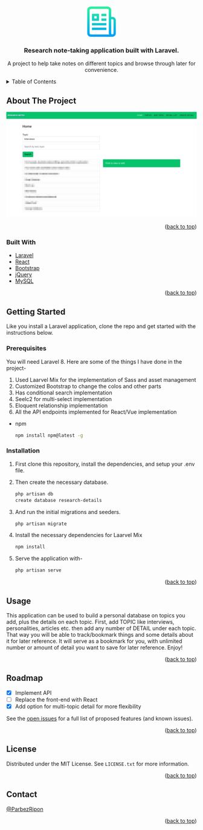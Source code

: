<div id="top"></div>

<!-- PROJECT LOGO -->
<br />
<div align="center">
  <a href="https://github.com/rpmcmurphy/research-notetaker.git">
    <img src="public/images/research-notes.png?raw=true" alt="Research notetaker logo" width="80" height="80">
  </a>

<h3 align="center">Research note-taking application built with Laravel.</h3>

  <p align="center">
    A project to help take notes on different topics and browse through later for convenience.
    <br />
  </p>
</div>

<!-- TABLE OF CONTENTS -->
<details>
  <summary>Table of Contents</summary>
  <ol>
    <li>
      <a href="#about-the-project">About The Project</a>
      <ul>
        <li><a href="#built-with">Built With</a></li>
      </ul>
    </li>
    <li>
      <a href="#getting-started">Getting Started</a>
      <ul>
        <li><a href="#prerequisites">Prerequisites</a></li>
        <li><a href="#installation">Installation</a></li>
      </ul>
    </li>
    <li><a href="#usage">Usage</a></li>
    <li><a href="#roadmap">Roadmap</a></li>
    <li><a href="#license">License</a></li>
    <li><a href="#contact">Contact</a></li>
  </ol>
</details>

<!-- ABOUT THE PROJECT -->

## About The Project

![Research notetaker](public/images/research-notes.jpg)

<p align="right">(<a href="#top">back to top</a>)</p>

### Built With

-   [Laravel](https://laravel.com/)
-   [React](https://reactjs.org)
-   [Bootstrap](https://getbootstrap.com)
-   [jQuery](https://jquery.com)
-   [MySQL](https://www.mysql.com)

<p align="right">(<a href="#top">back to top</a>)</p>

<!-- GETTING STARTED -->

## Getting Started

Like you install a Laravel application, clone the repo and get started with the instructions below.

### Prerequisites

You will need Laravel 8. Here are some of the things I have done in the project-

1. Used Laarvel Mix for the implementation of Sass and asset management
2. Customized Bootstrap to change the colos and other parts
3. Has conditional search implementation
4. Seelc2 for multi-select implementation
5. Eloquent relationship implementation
6. All the API endpoints implemented for React/Vue implementation

-   npm
    ```sh
    npm install npm@latest -g
    ```

### Installation

1. First clone this repository, install the dependencies, and setup your .env file.

2. Then create the necessary database.
    ```sh
    php artisan db
    create database research-details
    ```
3. And run the initial migrations and seeders.
    ```sh
    php artisan migrate
    ```
4. Install the necessary dependencies for Laarvel Mix
    ```sh
    npm install
    ```
5. Serve the application with- 
    ```sh
    php artisan serve
    ```

<p align="right">(<a href="#top">back to top</a>)</p>

<!-- USAGE EXAMPLES -->

## Usage

This application can be used to build a personal database on topics you add, plus the details on each topic. First, add TOPIC like interviews, personalities, articles etc. then add any number of DETAIL under each topic. That way you will be able to track/bookmark things and some details about it for later reference. It will serve as a bookmark for you, with unlimited number or amount of detail you want to save for later reference. Enjoy!

<p align="right">(<a href="#top">back to top</a>)</p>

<!-- ROADMAP -->

## Roadmap

-   [X] Implement API
-   [ ] Replace the front-end with React
-   [X] Add option for multi-topic detail for more flexibility

See the [open issues](https://github.com/github_username/repo_name/issues) for a full list of proposed features (and known issues).

<p align="right">(<a href="#top">back to top</a>)</p>

<!-- LICENSE -->

## License

Distributed under the MIT License. See `LICENSE.txt` for more information.

<p align="right">(<a href="#top">back to top</a>)</p>

<!-- CONTACT -->

## Contact

[@ParbezRipon](https://twitter.com/ParbezRipon)

<p align="right">(<a href="#top">back to top</a>)</p>

<!-- MARKDOWN LINKS & IMAGES -->
<!-- https://www.markdownguide.org/basic-syntax/#reference-style-links -->

[contributors-shield]: https://img.shields.io/github/contributors/github_username/repo_name.svg?style=for-the-badge
[contributors-url]: https://github.com/github_username/repo_name/graphs/contributors
[forks-shield]: https://img.shields.io/github/forks/github_username/repo_name.svg?style=for-the-badge
[forks-url]: https://github.com/github_username/repo_name/network/members
[stars-shield]: https://img.shields.io/github/stars/github_username/repo_name.svg?style=for-the-badge
[stars-url]: https://github.com/github_username/repo_name/stargazers
[issues-shield]: https://img.shields.io/github/issues/github_username/repo_name.svg?style=for-the-badge
[issues-url]: https://github.com/github_username/repo_name/issues
